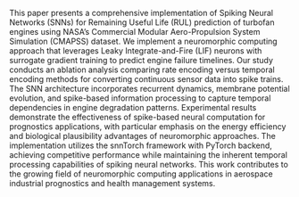 This paper presents a comprehensive implementation of Spiking Neural Networks (SNNs) for Remaining Useful Life (RUL) prediction of turbofan engines using NASA’s Commercial Modular Aero-Propulsion System Simulation (CMAPSS) dataset. We implement a neuromorphic computing approach that leverages Leaky Integrate-and-Fire (LIF) neurons with surrogate gradient training to predict engine failure timelines. Our study conducts an ablation analysis comparing rate encoding versus temporal encoding methods for converting continuous sensor data into spike trains. The SNN architecture incorporates recurrent dynamics, membrane potential evolution, and spike-based information processing to capture temporal dependencies in engine degradation patterns. Experimental results demonstrate the effectiveness of spike-based neural computation for prognostics applications, with particular emphasis on the energy efficiency and biological plausibility advantages of neuromorphic approaches. The implementation utilizes the snnTorch framework with PyTorch backend, achieving competitive performance while maintaining the inherent temporal processing capabilities of spiking neural networks. This work contributes to the growing field of neuromorphic computing applications in aerospace industrial prognostics and health management systems.
